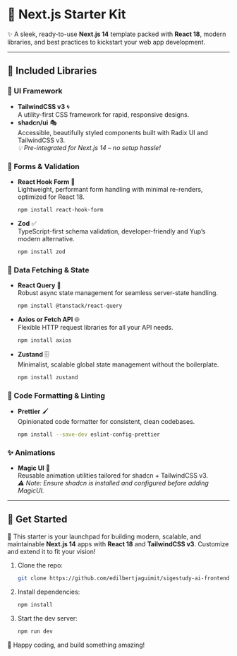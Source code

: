 # 🧪 Next.js Starter Kit

✨ A sleek, ready-to-use **Next.js 14** template packed with **React 18**, modern libraries, and best practices to kickstart your web app development.

---

## 🔋 Included Libraries

### 🎨 UI Framework

-   **TailwindCSS v3** 🌀  
    A utility-first CSS framework for rapid, responsive designs.
-   **shadcn/ui** 🎭  
    Accessible, beautifully styled components built with Radix UI and TailwindCSS v3.  
    _💡 Pre-integrated for Next.js 14 – no setup hassle!_

### 🧾 Forms & Validation

-   **React Hook Form** 📝  
    Lightweight, performant form handling with minimal re-renders, optimized for React 18.
    ```bash
    npm install react-hook-form
    ```
-   **Zod** ✅  
    TypeScript-first schema validation, developer-friendly and Yup’s modern alternative.
    ```bash
    npm install zod
    ```

### 🔄 Data Fetching & State

-   **React Query** 🔄  
    Robust async state management for seamless server-state handling.
    ```bash
    npm install @tanstack/react-query
    ```
-   **Axios or Fetch API** 🌐  
    Flexible HTTP request libraries for all your API needs.
    ```bash
    npm install axios
    ```
-   **Zustand** 🗄️  
    Minimalist, scalable global state management without the boilerplate.
    ```bash
    npm install zustand
    ```

### 🧼 Code Formatting & Linting

-   **Prettier** 🖌️  
    Opinionated code formatter for consistent, clean codebases.
    ```bash
    npm install --save-dev eslint-config-prettier
    ```

### ✨ Animations

-   **Magic UI** 🌟  
    Reusable animation utilities tailored for shadcn + TailwindCSS v3.  
    _⚠️ Note: Ensure shadcn is installed and configured before adding MagicUI._

---

## 🚀 Get Started

🚀 This starter is your launchpad for building modern, scalable, and maintainable **Next.js 14** apps with **React 18** and **TailwindCSS v3**. Customize and extend it to fit your vision!

1. Clone the repo:
    ```bash
    git clone https://github.com/edilbertjaguimit/sigestudy-ai-frontend.git
    ```
2. Install dependencies:
    ```bash
    npm install
    ```
3. Start the dev server:
    ```bash
    npm run dev
    ```

🌟 Happy coding, and build something amazing!
